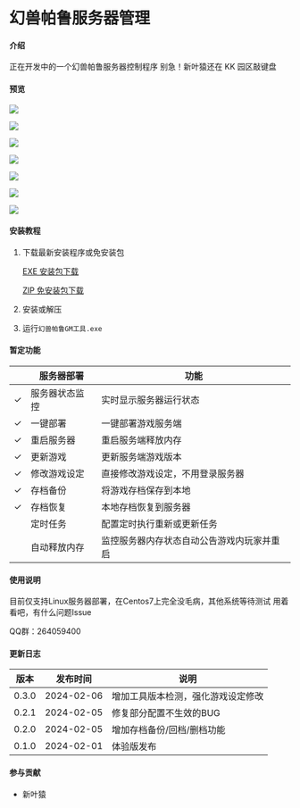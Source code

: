 # 幻兽帕鲁服务器管理

#### 介绍

正在开发中的一个幻兽帕鲁服务器控制程序
别急！新叶猿还在 KK 园区敲键盘

#### 预览

![](https://gitee.com/haibiaoG/pal-server-admin/raw/master/assets/images/2024-02-05_13-33-31.png)

![](https://gitee.com/haibiaoG/pal-server-admin/raw/master/assets/images/2024-02-05_13-34-31.png)

![](https://gitee.com/haibiaoG/pal-server-admin/raw/master/assets/images/2024-02-05_13-34-24.png)

![](https://gitee.com/haibiaoG/pal-server-admin/raw/master/assets/images/2024-02-05_13-35-06.png)

![](https://gitee.com/haibiaoG/pal-server-admin/raw/master/assets/images/2024-02-05_13-35-30.png)

![](https://gitee.com/haibiaoG/pal-server-admin/raw/master/assets/images/2024-02-05_13-35-40.png)

![](https://gitee.com/haibiaoG/pal-server-admin/raw/master/assets/images/2024-02-05_13-36-01.png)

#### 安装教程

1.  下载最新安装程序或免安装包

    [EXE 安装包下载](https://download.mingyenet.com/palworld//幻兽帕鲁GM工具_0.2.1.exe)

    [ZIP 免安装包下载](https://download.mingyenet.com/palworld//幻兽帕鲁GM工具_0.2.1.zip)

2.  安装或解压
3.  运行`幻兽帕鲁GM工具.exe`

#### 暂定功能

|     | 服务器部署     | 功能                                       |
| --- | -------------- | ------------------------------------------ |
| ✓   | 服务器状态监控 | 实时显示服务器运行状态                     |
| ✓   | 一键部署       | 一键部署游戏服务端                         |
| ✓   | 重启服务器     | 重启服务端释放内存                         |
| ✓   | 更新游戏       | 更新服务端游戏版本                         |
| ✓   | 修改游戏设定   | 直接修改游戏设定，不用登录服务器           |
| ✓   | 存档备份       | 将游戏存档保存到本地                       |
| ✓   | 存档恢复       | 本地存档恢复到服务器                       |
|     | 定时任务       | 配置定时执行重新或更新任务                 |
|     | 自动释放内存   | 监控服务器内存状态自动公告游戏内玩家并重启 |

#### 使用说明

目前仅支持Linux服务器部署，在Centos7上完全没毛病，其他系统等待测试
用着看吧，有什么问题Issue

QQ群：264059400

#### 更新日志

| 版本  | 发布时间   | 说明                               |
| ----- | ---------- | ---------------------------------- |
| 0.3.0 | 2024-02-06 | 增加工具版本检测，强化游戏设定修改 |
| 0.2.1 | 2024-02-05 | 修复部分配置不生效的BUG            |
| 0.2.0 | 2024-02-05 | 增加存档备份/回档/删档功能         |
| 0.1.0 | 2024-02-01 | 体验版发布                         |

#### 参与贡献

-   新叶猿
